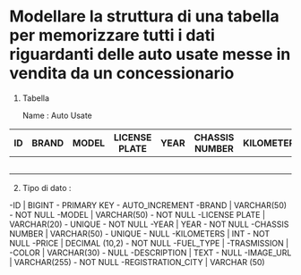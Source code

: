 # Modellare la struttura di una tabella per memorizzare tutti i dati riguardanti delle auto usate messe in vendita da un concessionario

1. Tabella

    Name : Auto Usate 

       
| ID   |  BRAND | MODEL  | LICENSE PLATE |  YEAR  | CHASSIS NUMBER | KILOMETERS | PRICE | FUEL_TYPE | TRASMISSION | COLOR | DESCRIPTION | IMAGE_URL | REGISTRATION_CITY |
|------|--------|--------|---------------|--------|----------------|------------|-------|-----------|-------------|-------|-------------|-----------|-------------------| 
|      |        |        |               |        |                |            |       |           |             |       |             |           |                   |                  
|      |        |        |               |        |                |            |       |           |             |       |             |           |                   |                  
|      |        |        |               |        |                |            |       |           |             |       |             |           |                   |                  
|      |        |        |               |        |                |            |       |           |             |       |             |           |                   |                  
|      |        |        |               |        |                |            |       |           |             |       |             |           |                   |              


2. Tipo di dato :

-ID | BIGINT - PRIMARY KEY - AUTO_INCREMENT
-BRAND | VARCHAR(50) - NOT NULL
-MODEL | VARCHAR(50) - NOT NULL
-LICENSE PLATE | VARCHAR(20) - UNIQUE - NOT NULL
-YEAR | YEAR - NOT NULL
-CHASSIS NUMBER | VARCHAR(50) - UNIQUE - NULL
-KILOMETERS | INT - NOT NULL
-PRICE | DECIMAL (10,2) - NOT NULL
-FUEL_TYPE | 
-TRASMISSION | 
-COLOR | VARCHAR(30) - NULL
-DESCRIPTION | TEXT - NULL
-IMAGE_URL | VARCHAR(255) - NOT NULL
-REGISTRATION_CITY | VARCHAR  (50)

